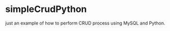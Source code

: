simpleCrudPython
================

just an example of how to perform CRUD process using MySQL and Python.

